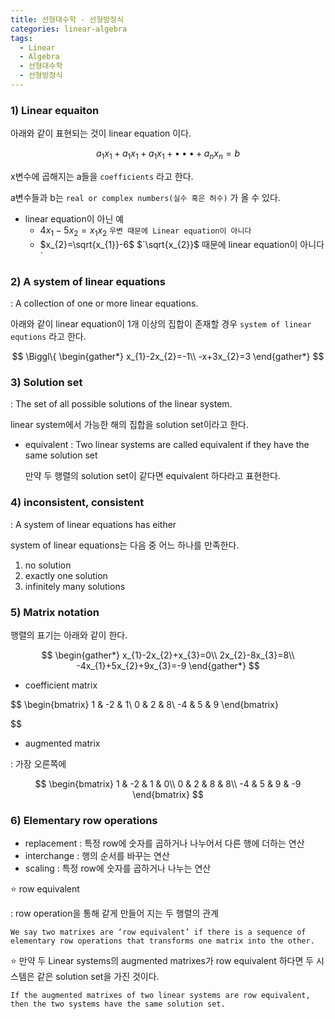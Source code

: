 ```yaml
---
title: 선형대수학 - 선형방정식
categories: linear-algebra
tags: 
  - Linear
  - Algebra
  - 선형대수학
  - 선형방정식
---
```

### 1) Linear equaiton

아래와 같이 표현되는 것이 linear equation 이다.

$$
a_{1}x_{1}+a_{1}x_{1}+a_{1}x_{1}+•••+a_{n}x_{n} = b
$$

x변수에 곱해지는 a들을 `coefficients` 라고 한다.

a변수들과 b는 `real or complex numbers(실수 혹은 허수)` 가 올 수 있다.

- linear equation이 아닌 예
    - $4x_{1}-5x_{2}=x_{1}x_{2}$ `우변 때문에 Linear equation이 아니다`
    - $x_{2}=\sqrt{x_{1}}-6$ $`\sqrt{x_{2}}$ 때문에 linear equation이 아니다`

### 2) A system of linear equations

: A collection of one or more linear equations.

아래와 같이 linear equation이 1개 이상의 집합이 존재할 경우 `system of linear equtions` 라고 한다.

$$
\Biggl\{
\begin{gather*} 
x_{1}-2x_{2}=-1\\
-x+3x_{2}=3
\end{gather*}
$$

### 3) Solution set

: The set of all possible solutions of the linear system.

linear system에서 가능한 해의 집합을 solution set이라고 한다.

- equivalent : Two linear systems are called equivalent if they have the same solution set
    
    만약 두 행렬의 solution set이 같다면 equivalent 하다라고 표현한다.
    

### 4) inconsistent, consistent

: A system of linear equations has either

system of linear equations는 다음 중 어느 하나를 만족한다.

1. no solution
2. exactly one solution
3. infinitely many solutions

### 5) Matrix notation

행렬의 표기는 아래와 같이 한다.

$$
\begin{gather*} 
x_{1}-2x_{2}+x_{3}=0\\
2x_{2}-8x_{3}=8\\
-4x_{1}+5x_{2}+9x_{3}=-9
\end{gather*}
$$

- coefficient matrix

$$
\begin{bmatrix}
1 & -2 & 1\\
0 & 2 & 8\\
-4 & 5 & 9
\end{bmatrix}

$$

- augmented matrix

: 가장 오른쪽에 

$$
\begin{bmatrix}
1 & -2 & 1 & 0\\
0 & 2 & 8 & 8\\
-4 & 5 & 9 & -9
\end{bmatrix}
$$

### 6) Elementary row operations

- replacement : 특정 row에 숫자를 곱하거나 나누어서 다른 행에 더하는 연산
- interchange : 행의 순서를 바꾸는 연산
- scaling : 특정 row에 숫자를 곱하거나 나누는 연산

⭐️ row equivalent

: row operation을 통해 같게 만들어 지는 두 행렬의 관계

`We say two matrixes are ‘row equivalent’ if there is a sequence of elementary row operations that transforms one matrix into the other.`

⭐️ 만약 두 Linear systems의 augmented matrixes가 row equivalent 하다면 두 시스템은 같은 solution set을 가진 것이다.

`If the augmented matrixes of two linear systems are row equivalent, then the two systems have the same solution set.`